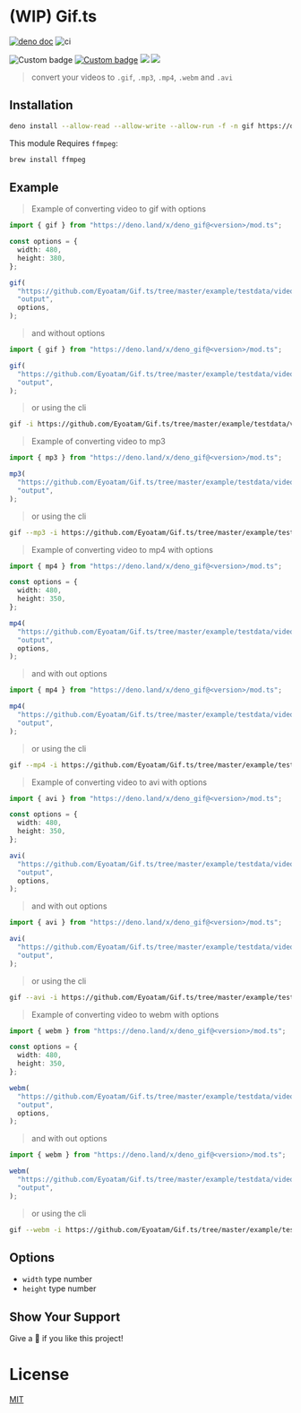 # (WIP) Gif.ts

[![deno doc](https://doc.deno.land/badge.svg)](https://doc.deno.land/https/deno.land/x/deno_gif/mod.ts)
![ci](https://github.com/Eyoatam/Gif.ts/workflows/ci/badge.svg)

![Custom badge](https://img.shields.io/endpoint?url=https%3A%2F%2Fdeno-visualizer.danopia.net%2Fshields%2Fupdates%2Fx%2Fdeno_gif%2Fmod.ts)
[![Custom badge](https://img.shields.io/endpoint?url=https%3A%2F%2Fdeno-visualizer.danopia.net%2Fshields%2Flatest-version%2Fx%2Fdeno_gif%2Fmod.ts)](https://doc.deno.land/https/deno.land/x/deno_gif/mod.ts)
![](https://img.shields.io/badge/license-MIT-blue.svg)
![](https://img.shields.io/badge/deno-^1.5.0-informational?logo=deno")

> convert your videos to `.gif`, `.mp3`, `.mp4`, `.webm` and `.avi`

## Installation

```bash
deno install --allow-read --allow-write --allow-run -f -n gif https://deno.land/x/deno_gif@0.3.5/cli.ts
```

This module Requires `ffmpeg`:

```bash
brew install ffmpeg
```

## Example

> Example of converting video to gif with options

```ts
import { gif } from "https://deno.land/x/deno_gif@<version>/mod.ts";

const options = {
  width: 480,
  height: 380,
};

gif(
  "https://github.com/Eyoatam/Gif.ts/tree/master/example/testdata/video.mp4",
  "output",
  options,
);
```

> and without options

```ts
import { gif } from "https://deno.land/x/deno_gif@<version>/mod.ts";

gif(
  "https://github.com/Eyoatam/Gif.ts/tree/master/example/testdata/video.mp4",
  "output",
);
```

> or using the cli

```bash
gif -i https://github.com/Eyoatam/Gif.ts/tree/master/example/testdata/video.mp4 -o output
```

> Example of converting video to mp3

```ts
import { mp3 } from "https://deno.land/x/deno_gif@<version>/mod.ts";

mp3(
  "https://github.com/Eyoatam/Gif.ts/tree/master/example/testdata/video.mp4",
  "output",
);
```

> or using the cli

```bash
gif --mp3 -i https://github.com/Eyoatam/Gif.ts/tree/master/example/testdata/video.mp4 -o output
```

> Example of converting video to mp4 with options

```ts
import { mp4 } from "https://deno.land/x/deno_gif@<version>/mod.ts";

const options = {
  width: 480,
  height: 350,
};

mp4(
  "https://github.com/Eyoatam/Gif.ts/tree/master/example/testdata/video.mp4",
  "output",
  options,
);
```

> and with out options

```ts
import { mp4 } from "https://deno.land/x/deno_gif@<version>/mod.ts";

mp4(
  "https://github.com/Eyoatam/Gif.ts/tree/master/example/testdata/video.mp4",
  "output",
);
```

> or using the cli

```bash
gif --mp4 -i https://github.com/Eyoatam/Gif.ts/tree/master/example/testdata/video.mp4 -o output
```

> Example of converting video to avi with options

```ts
import { avi } from "https://deno.land/x/deno_gif@<version>/mod.ts";

const options = {
  width: 480,
  height: 350,
};

avi(
  "https://github.com/Eyoatam/Gif.ts/tree/master/example/testdata/video.mp4",
  "output",
  options,
);
```

> and with out options

```ts
import { avi } from "https://deno.land/x/deno_gif@<version>/mod.ts";

avi(
  "https://github.com/Eyoatam/Gif.ts/tree/master/example/testdata/video.mp4",
  "output",
);
```

> or using the cli

```bash
gif --avi -i https://github.com/Eyoatam/Gif.ts/tree/master/example/testdata/video.mp4 -o output
```

> Example of converting video to webm with options

```ts
import { webm } from "https://deno.land/x/deno_gif@<version>/mod.ts";

const options = {
  width: 480,
  height: 350,
};

webm(
  "https://github.com/Eyoatam/Gif.ts/tree/master/example/testdata/video.mp4",
  "output",
  options,
);
```

> and with out options

```ts
import { webm } from "https://deno.land/x/deno_gif@<version>/mod.ts";

webm(
  "https://github.com/Eyoatam/Gif.ts/tree/master/example/testdata/video.mp4",
  "output",
);
```

> or using the cli

```bash
gif --webm -i https://github.com/Eyoatam/Gif.ts/tree/master/example/testdata/video.mp4 -o output
```

## Options

- `width` type number
- `height` type number

## Show Your Support

Give a 🌟 if you like this project!

# License

[MIT](https://github.com/Eyoatam/gif.ts/blob/master/LICENSE)
